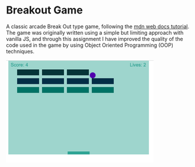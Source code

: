 # Breakout Game

A classic arcade Break Out type game, following the
[mdn web docs tutorial](https://developer.mozilla.org/en-US/docs/Games/Tutorials/2D_Breakout_game_pure_JavaScript). The game was originally written using a simple but limiting approach with vanilla JS, and through this assignment I have improved the quality of the code used in the game by using Object Oriented Programming (OOP) techniques.

![Breakout Game](./breakoutgame.png)